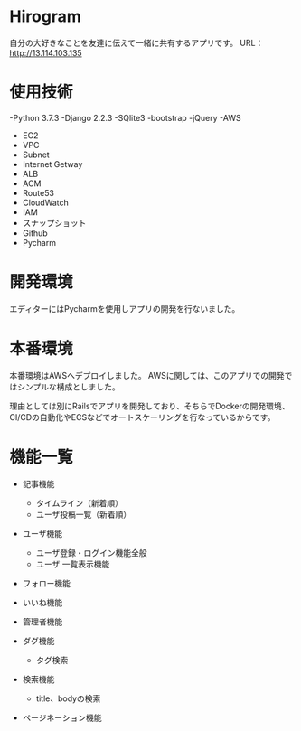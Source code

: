 # Hirogram
自分の大好きなことを友達に伝えて一緒に共有するアプリです。
URL：　http://13.114.103.135

# 使用技術

-Python 3.7.3
-Django 2.2.3
-SQlite3
-bootstrap
-jQuery
-AWS
  - EC2
  - VPC
  - Subnet
  - Internet Getway
  - ALB
  - ACM
  - Route53
  - CloudWatch
  - IAM
  - スナップショット
- Github
- Pycharm

# 開発環境
エディターにはPycharmを使用しアプリの開発を行ないました。

# 本番環境
本番環境はAWSへデプロイしました。
AWSに関しては、このアプリでの開発ではシンプルな構成としました。

理由としては別にRailsでアプリを開発しており、そちらでDockerの開発環境、
CI/CDの自動化やECSなどでオートスケーリングを行なっているからです。

# 機能一覧
- 記事機能
  - タイムライン（新着順）
  - ユーザ投稿一覧（新着順）
  
- ユーザ機能
  - ユーザ登録・ログイン機能全般
  - ユーザ 一覧表示機能
  
- フォロー機能
- いいね機能
- 管理者機能
- ダグ機能
  - タグ検索
- 検索機能
  - title、bodyの検索
- ページネーション機能

